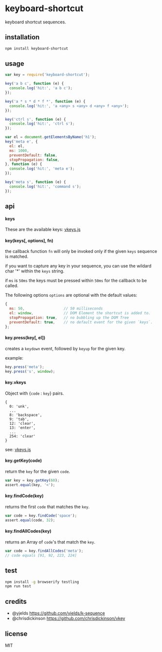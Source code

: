 

# keyboard-shortcut

keyboard shortcut sequences.

## installation

```bash
npm install keyboard-shortcut
```

## usage

```js
var key = require('keyboard-shortcut');

key('a b c', function (e) {
  console.log('hit:', 'a b c');
});

key('a * s * d * f *', function (e) {
  console.log('hit:', 'a <any> s <any> d <any> f <any>');
});

key('ctrl s', function (e) {
  console.log('hit:', 'ctrl s');
});

var el = document.getElementsByName('h1');
key('meta e', {
  el: el,
  ms: 1000,
  preventDefault: false,
  stopPropagation: false,
}, function (e) {
  console.log('hit:', 'meta e');
});

key('meta s', function (e) {
  console.log('hit:', 'command s');
});

```

## api

#### keys

These are the available keys: [vkeys.js](https://github.com/intesso/vkeys/blob/master/vkeys.js)

#### key(keys[, options], fn)

the callback function `fn` will only be invoked only if
the given `keys` sequence is matched.

if you want to capture any key in your sequence, you can use the wildard char '*' within the `keys` string.

if `ms` is `50ms` the keys must be pressed within `50ms` for
the callback to be called.


The following options `options` are optional with the default values:
```js
{
  ms: 50,                  // 50 milliseconds
  el: window,              // DOM Element the shortcut is added to.
  stopPropagation: true,   // no bubbling up the DOM Tree
  preventDefault: true,    // no default event for the given `keys`.
};
```

#### key.press(key[, el])

creates a `keydown` event, followed by `keyup` for the given key.

example:
```js
key.press('meta');
key.press('s', window);
```
#### key.vkeys

Object with {`code` : `key`} pairs.
```
{
  0: 'unk',
  ...
  8: 'backspace',
  9: 'tab',
  12: 'clear',
  13: 'enter',
  ...
  254: 'clear'
}
```
see: [vkeys.js](https://github.com/intesso/vkeys/blob/master/vkeys.js)

#### key.getKey(code)

return the `key` for the given `code`.
```js
var key = key.getKey(60);
assert.equal(key, '<');
```
#### key.findCode(key)

returns the first `code` that matches the `key`.
```js
var code = key.findCode('space');
assert.equal(code, 32);
```

#### key.findAllCodes(key)

returns an Array of `code`'s that match the `key`.
```js
var code = key.findAllCodes('meta');
// code equals [91, 92, 223, 224]
```

## test

```bash
npm install -g browserify testling
npm run test
```

## credits

 - @yjelds https://github.com/yields/k-sequence
 - @chrisdickinson https://github.com/chrisdickinson/vkey


## license

 MIT
